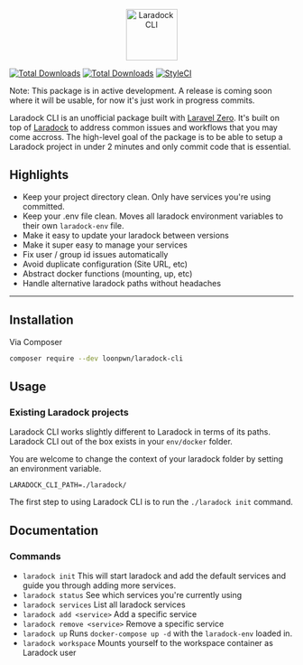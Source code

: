 <p align="center">
    <img title="Laradock CLI" height="91" src="https://github.com/loonpwn/laradock-cli/raw/master/assets/images/laradock-cli-logo.png" />
</p>


[![Total Downloads](https://img.shields.io/packagist/vpre/loonpwn/laradock-cli.svg?style=flat)](https://packagist.org/packages/loonpwn/laradock-cli)
[![Total Downloads](https://img.shields.io/packagist/dt/loonpwn/laradock-cli.svg?style=flat)](https://packagist.org/packages/loonpwn/laradock-cli)
[![StyleCI](https://github.styleci.io/repos/155632347/shield?branch=master)](https://github.styleci.io/repos/155632347)

Note: This package is in active development. A release is coming soon where it will be usable, for now it's just work in progress commits. 

Laradock CLI is an unofficial package built with [Laravel Zero](https://laravel-zero.com/). It's built on top of [Laradock](https://laradock.io/) to address common issues
and workflows that you may come accross. The high-level goal of the package is to be able to setup a Laradock project in under 2 minutes 
and only commit code that is essential.

## Highlights

- Keep your project directory clean. Only have services you're using committed.
- Keep your .env file clean. Moves all laradock environment variables to their own `laradock-env` file.
- Make it easy to update your laradock between versions
- Make it super easy to manage your services
- Fix user / group id issues automatically
- Avoid duplicate configuration (Site URL, etc)
- Abstract docker functions (mounting, up, etc)
- Handle alternative laradock paths without headaches

------

## Installation

Via Composer

``` bash
composer require --dev loonpwn/laradock-cli
```

## Usage

### Existing Laradock projects

Laradock CLI works slightly different to Laradock in terms of its paths. Laradock CLI out of the box exists in your `env/docker` folder.

You are welcome to change the context of your laradock folder by setting an environment variable.

`LARADOCK_CLI_PATH=./laradock/`

The first step to using Laradock CLI is to run the `./laradock init` command. 



## Documentation


### Commands

- `laradock init` 
This will start laradock and add the default services and guide you through adding more services.
- `laradock status` 
See which services you're currently using
- `laradock services` 
List all laradock services
- `laradock add <service>` 
Add a specific service
- `laradock remove <service>` 
Remove a specific service
- `laradock up` 
Runs `docker-compose up -d` with the `laradock-env` loaded in.
- `laradock workspace` 
Mounts yourself to the workspace container as Laradock user

